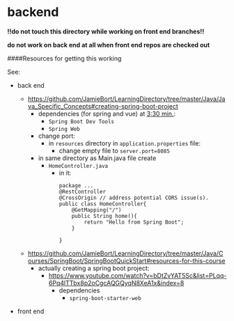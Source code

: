 # backend

**!!do not touch this directory while working on front end branches!!**

**do not work on back end at all when front end repos are checked out**

####Resources for getting this working

See: 

* back end
    * https://github.com/JamieBort/LearningDirectory/tree/master/Java/Java_Specific_Concepts#creating-spring-boot-project
        * dependencies (for spring and vue) at [3:30 min.](https://www.youtube.com/watch?v=5mpHejytgFE):
            * `Spring Boot Dev Tools`
            * `Spring Web`
        * change port:
            * in `resources` directory in `application.properties` file:
                * change empty file to `server.port=8085`
        * in same directory as Main.java file create
            * `HomeController.java`
                * in it:
                    ```
                    package ...
                    @RestController
                    @CrossOrigin // address potential CORS issue(s).
                    public class HomeController{
                        @GetMapping("/")
                        public String home(){
                            return "Hello from Spring Boot";
                        }
                        
                    }
                    ```
    * https://github.com/JamieBort/LearningDirectory/tree/master/Java/Courses/SpringBoot/SpringBootQuickStart#resources-for-this-course
        * actually creating a spring boot project:
            * https://www.youtube.com/watch?v=bDtZvYAT5Sc&list=PLqq-6Pq4lTTbx8p2oCgcAQGQyqN8XeA1x&index=8
                * dependencies
                    * `spring-boot-starter-web`

* front end